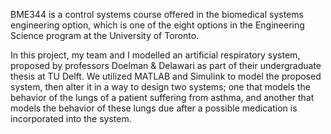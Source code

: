 BME344 is a control systems course offered in the biomedical systems engineering option, which is one of the eight options in the Engineering Science program at the University of Toronto.

In this project, my team and I modelled an artificial respiratory system, proposed by professors Doelman & Delawari as part of their undergraduate thesis at TU Delft. We utilized MATLAB and Simulink to model the proposed system, then alter it in a way to design two systems; one that models the behavior of the lungs of a patient suffering from asthma, and another that models the behavior of these lungs due after a possible medication is incorporated into the system. 
